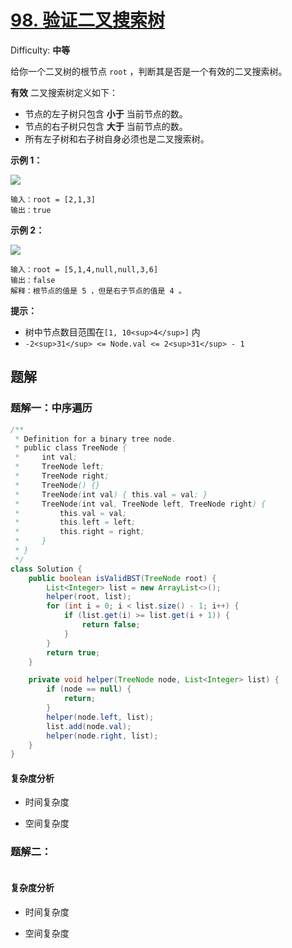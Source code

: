 # [98\. 验证二叉搜索树](https://leetcode-cn.com/problems/validate-binary-search-tree/)

Difficulty: **中等**

给你一个二叉树的根节点 `root` ，判断其是否是一个有效的二叉搜索树。

**有效** 二叉搜索树定义如下：

*   节点的左子树只包含 **小于** 当前节点的数。
*   节点的右子树只包含 **大于** 当前节点的数。
*   所有左子树和右子树自身必须也是二叉搜索树。

**示例 1：**

![](https://assets.leetcode.com/uploads/2020/12/01/tree1.jpg)

```
输入：root = [2,1,3]
输出：true
```

**示例 2：**

![](https://assets.leetcode.com/uploads/2020/12/01/tree2.jpg)

```
输入：root = [5,1,4,null,null,3,6]
输出：false
解释：根节点的值是 5 ，但是右子节点的值是 4 。
```

**提示：**

*   树中节点数目范围在`[1, 10<sup>4</sup>]` 内
*   `-2<sup>31</sup> <= Node.val <= 2<sup>31</sup> - 1`


## 题解

### 题解一：中序遍历

```java
/**
 * Definition for a binary tree node.
 * public class TreeNode {
 *     int val;
 *     TreeNode left;
 *     TreeNode right;
 *     TreeNode() {}
 *     TreeNode(int val) { this.val = val; }
 *     TreeNode(int val, TreeNode left, TreeNode right) {
 *         this.val = val;
 *         this.left = left;
 *         this.right = right;
 *     }
 * }
 */
class Solution {
    public boolean isValidBST(TreeNode root) {
        List<Integer> list = new ArrayList<>();
        helper(root, list);
        for (int i = 0; i < list.size() - 1; i++) {
            if (list.get(i) >= list.get(i + 1)) {
                return false;
            }
        }
        return true;
    }

    private void helper(TreeNode node, List<Integer> list) {
        if (node == null) {
            return;
        }
        helper(node.left, list);
        list.add(node.val);
        helper(node.right, list);
    }
}
```

#### 复杂度分析

- 时间复杂度

- 空间复杂度

### 题解二：

```java

```

#### 复杂度分析

- 时间复杂度

- 空间复杂度
